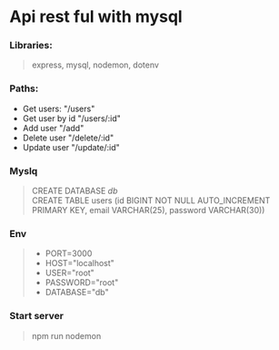 # Api rest ful with mysql

### Libraries:

> express, mysql, nodemon, dotenv

### Paths:

-   Get users: "/users"
-   Get user by id "/users/:id"
-   Add user "/add"
-   Delete user "/delete/:id"
-   Update user "/update/:id"

### Myslq

> CREATE DATABASE _db_ </br>
> CREATE TABLE users (id BIGINT NOT NULL AUTO_INCREMENT PRIMARY KEY, email VARCHAR(25), password VARCHAR(30))

### Env

> -   PORT=3000
> -   HOST="localhost"
> -   USER="root"
> -   PASSWORD="root"
> -   DATABASE="db"

### Start server

> npm run nodemon
